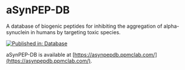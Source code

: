 # aSynPEP-DB

A database of biogenic peptides for inhibiting the aggregation of alpha-synuclein in humans by targeting toxic species. 


[![Published in: Database](https://img.shields.io/badge/Published%20in-Database-green.svg)](https://academic.oup.com/database/article/doi/10.1093/database/baad084/7451591)

aSynPEP-DB is available at [https://asynpepdb.ppmclab.com/](https://asynpepdb.ppmclab.com/).
